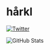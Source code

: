 # hårkl

[<img src="https://img.shields.io/badge/Twitter-harkl_-%231DA1F2.svg?style=flat-square&logo=twitter" alt="Twitter">](https://x.com/harkl_)

![GitHub Stats](https://github-readme-stats.vercel.app/api?username=h4rkl&show_icons=true&theme=transparent&hide_border=true)
